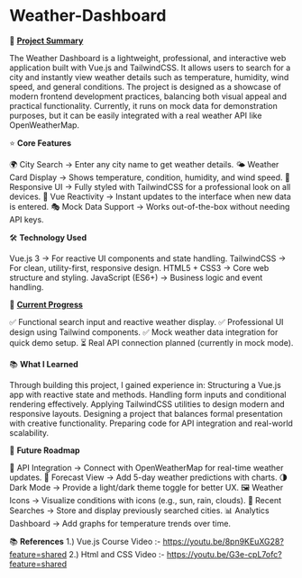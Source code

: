 # Weather-Dashboard
📖 <u>**Project Summary**</u>

The Weather Dashboard is a lightweight, professional, and interactive web application built with Vue.js and TailwindCSS. It allows users to search for a city and instantly view weather details such as temperature, humidity, wind speed, and general conditions. The project is designed as a showcase of modern frontend development practices, balancing both visual appeal and practical functionality. Currently, it runs on mock data for demonstration purposes, but it can be easily integrated with a real weather API like OpenWeatherMap.

⭐ **Core Features**

🌍 City Search → Enter any city name to get weather details.
🌤 Weather Card Display → Shows temperature, condition, humidity, and wind speed.
📱 Responsive UI → Fully styled with TailwindCSS for a professional look on all devices.
🔄 Vue Reactivity → Instant updates to the interface when new data is entered.
🎭 Mock Data Support → Works out-of-the-box without needing API keys.

🛠 **Technology Used**

Vue.js 3 → For reactive UI components and state handling.
TailwindCSS → For clean, utility-first, responsive design.
HTML5 + CSS3 → Core web structure and styling.
JavaScript (ES6+) → Business logic and event handling.

📌 <u>**Current Progress**</u>

✅ Functional search input and reactive weather display.
✅ Professional UI design using Tailwind components.
✅ Mock weather data integration for quick demo setup.
⏳ Real API connection planned (currently in mock mode).

📚 **What I Learned**

Through building this project, I gained experience in:
Structuring a Vue.js app with reactive state and methods.
Handling form inputs and conditional rendering effectively.
Applying TailwindCSS utilities to design modern and responsive layouts.
Designing a project that balances formal presentation with creative functionality.
Preparing code for API integration and real-world scalability.

🚀 **Future Roadmap**

🔗 API Integration → Connect with OpenWeatherMap for real-time weather updates.
📅 Forecast View → Add 5-day weather predictions with charts.
🌗 Dark Mode → Provide a light/dark theme toggle for better UX.
🖼 Weather Icons → Visualize conditions with icons (e.g., sun, rain, clouds).
💾 Recent Searches → Store and display previously searched cities.
📊 Analytics Dashboard → Add graphs for temperature trends over time.

📚 **References**
1.) Vue.js Course Video :- https://youtu.be/8pn9KEuXG28?feature=shared
2.) Html and CSS Video :- https://youtu.be/G3e-cpL7ofc?feature=shared

